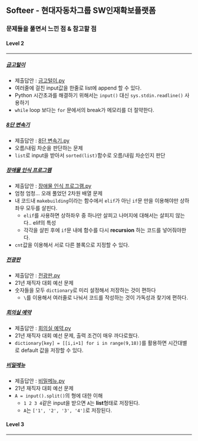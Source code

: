 ## Softeer - 현대자동차그룹 SW인재확보플랫폼 
### 문제들을 풀면서 느낀 점 & 참고할 점

#### Level 2
***
##### [금고털이](https://softeer.ai/practice/info.do?idx=1&eid=395)
+ 제출답안 : [금고털이.py](https://github.com/kxxbeomjun/Algorithm-study/blob/main/Softeer/Level%202/%EA%B8%88%EA%B3%A0%ED%84%B8%EC%9D%B4.py)
+ 여러줄에 걸친 input값을 한줄로 list에 append 할 수 있다.
+ Python 시간초과를 해결하기 위해서는 ```input()``` 대신 ```sys.stdin.readline()``` 사용하기
+ ```while``` loop 보다는 ```for``` 문에서의 break가 메모리를 더 절약한다.

##### [8단 변속기](https://www.softeer.ai/practice/info.do?idx=1&eid=408&sw_prbl_sbms_sn=181201)
+ 제출답안 : [8단 변속기.py](https://github.com/kxxbeomjun/Algorithm-study/blob/main/Softeer/Level%202/8%EB%8B%A8%20%EB%B3%80%EC%86%8D%EA%B8%B0.py)
+ 오름/내림 차순을 판단하는 문제
+ ```list```로 input을 받아서 ```sorted(list)```함수로 오름/내림 차순인지 판단

##### [장애물 인식 프로그램](https://www.softeer.ai/practice/info.do?idx=1&eid=409&sw_prbl_sbms_sn=181207)
+ 제출답안 : [장애물 인식 프로그램.py](https://github.com/kxxbeomjun/Algorithm-study/blob/main/Softeer/Level%202/%EC%9E%A5%EC%95%A0%EB%AC%BC%20%EC%9D%B8%EC%8B%9D%20%ED%94%84%EB%A1%9C%EA%B7%B8%EB%9E%A8.py)
+ 엄청 엄청... 오래 풀었던 2차원 배열 문제
+ 내 코드내 ```makebuilding```이라는 함수에서 ```elif```가 아닌 ```if```문 만을 이용해야만 상하좌우 모두를 살핀다.
  + ```elif```를 사용하면 상하좌우 중 하나만 살피고 나머지에 대해서는 살피지 않는다.. elif의 특성
  + 각각을 살핀 후에 ```if```문 내에 함수를 다시 **recursion** 하는 코드를 넣어줘야한다.
+ ```cnt```값을 이용해서 서로 다른 블록으로 지정할 수 있다.

##### [전광판](https://www.softeer.ai/practice/info.do?idx=1&eid=624)
+ 제출답안 : [전광판.py](https://github.com/kxxbeomjun/Algorithm-study/blob/main/Softeer/Level%202/%EC%A0%84%EA%B4%91%ED%8C%90.py)
+ 21년 재직자 대회 예선 문제
+ 숫자들을 모두 ```dictionary```로 미리 설정해서 저장하는 것이 편하다
  + ```\```를 이용해서 여러줄로 나눠서 코드를 작성하는 것이 가독성과 찾기에 편하다.

##### [회의실 예약](https://www.softeer.ai/practice/info.do?idx=1&eid=626)
+ 제출답안 : [회의실 예약.py](https://github.com/kxxbeomjun/Algorithm-study/blob/main/Softeer/Level%202/%ED%9A%8C%EC%9D%98%EC%8B%A4%20%EC%98%88%EC%95%BD.py)
+ 21년 재직자 대회 예선 문제, 출력 조건이 매우 까다로웠다.
+ ```dictionary[key] = [[i,i+1] for i in range(9,18)]```를 활용하면 시간대별로 default 값을 저장할 수 있다.

##### [비밀메뉴](https://www.softeer.ai/practice/info.do?idx=1&eid=623&sw_prbl_sbms_sn=181299)
+ 제출답안 : [비밀메뉴.py](https://github.com/kxxbeomjun/Algorithm-study/blob/main/Softeer/Level%202/%EB%B9%84%EB%B0%80%EB%A9%94%EB%89%B4.py)
+ 21년 재직자 대회 예선 문제
+ ```A = input().split()```의 형에 대한 이해
  + ```1 2 3 4```같은 input을 받으면 ```A```는 **list**형태로 저장된다. 
  + ```A```는 ```['1', '2', '3', '4']```로 저장된다. 



#### Level 3
***
